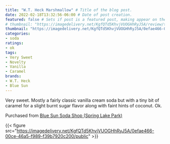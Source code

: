 ```yaml
---
title: "W.T. Heck Marshmallow" # Title of the blog post.
date: 2022-02-18T13:32:56-06:00 # Date of post creation.
featured: false # Sets if post is a featured post, making appear on the home page side bar.
# thumbnail: "https://imagedelivery.net/KgfQTd5KhvjVUOGHhRyJ5A/review/thumbs/wt-heck-marshmallow.jpg" # Sets thumbnail image appearing inside card on homepage.
thumbnail: "https://imagedelivery.net/KgfQTd5KhvjVUOGHhRyJ5A/0efae466-00ce-46a5-f989-f39b7920c200/thumb"
categories:
- soda
ratings:
- ok
tags:
- Very Sweet
- Novelty
- Vanilla
- Caramel
brands:
- W.T. Heck
- Blue Sun
---
```


Very sweet. Mostly a fairly classic vanilla cream soda but with a tiny bit of caramel for a slight burnt sugar flavor along with faint hints of coconut. Ok.

Purchased from [Blue Sun Soda Shop (Spring Lake Park)](https://bluesunsodashop.com/)

{{< figure src="https://imagedelivery.net/KgfQTd5KhvjVUOGHhRyJ5A/0efae466-00ce-46a5-f989-f39b7920c200/public" >}}


